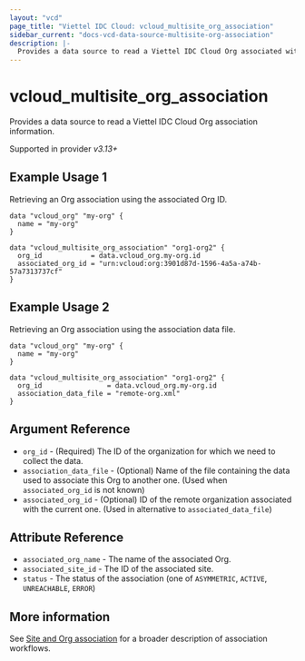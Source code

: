```yaml
---
layout: "vcd"
page_title: "Viettel IDC Cloud: vcloud_multisite_org_association"
sidebar_current: "docs-vcd-data-source-multisite-org-association"
description: |-
  Provides a data source to read a Viettel IDC Cloud Org associated with the current Org.
---
```


# vcloud\_multisite\_org\_association

Provides a data source to read a Viettel IDC Cloud Org association information.

Supported in provider *v3.13+*

## Example Usage 1

Retrieving an Org association using the associated Org ID.

```hcl
data "vcloud_org" "my-org" {
  name = "my-org"
}

data "vcloud_multisite_org_association" "org1-org2" {
  org_id            = data.vcloud_org.my-org.id
  associated_org_id = "urn:vcloud:org:3901d87d-1596-4a5a-a74b-57a7313737cf"
}
```

## Example Usage 2

Retrieving an Org association using the association data file.

```hcl
data "vcloud_org" "my-org" {
  name = "my-org"
}

data "vcloud_multisite_org_association" "org1-org2" {
  org_id                = data.vcloud_org.my-org.id
  association_data_file = "remote-org.xml"
}
```

## Argument Reference

* `org_id` - (Required) The ID of the organization for which we need to collect the data.
* `association_data_file` - (Optional) Name of the file containing the data used to associate this Org to another one.
  (Used when `associated_org_id` is not known)
* `associated_org_id` - (Optional) ID of the remote organization associated with the current one. (Used in alternative to
  `associated_data_file`)


## Attribute Reference

* `associated_org_name` - The name of the associated Org.
* `associated_site_id` - The ID of the associated site.
* `status` - The status of the association (one of `ASYMMETRIC`, `ACTIVE`, `UNREACHABLE`, `ERROR`)

## More information

See [Site and Org association](/providers/viettelidc-provider/vcloud/latest/docs/guides/site_org_association) for a broader description
of association workflows.